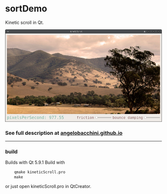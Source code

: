# sortDemo
Kinetic scroll in Qt.

![alt text](./kineticScroll.png)

### See full description at [angelobacchini.github.io](https://angelobacchini.github.io/software%20projects/kinetic-scroll-in-qt)

---

### build
Builds with Qt 5.9.1
Build with 

        qmake kineticScroll.pro
        make

or just open kineticScroll.pro in QtCreator.
